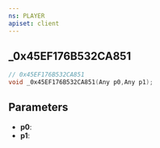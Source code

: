 ```yaml
---
ns: PLAYER
apiset: client
---
```

## _0x45EF176B532CA851

```c
// 0x45EF176B532CA851
void _0x45EF176B532CA851(Any p0,Any p1);
```


## Parameters
* **p0**:
* **p1**: